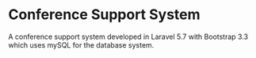 # Conference Support System
A conference support system developed in Laravel 5.7 with Bootstrap 3.3 which uses mySQL for the database system.
